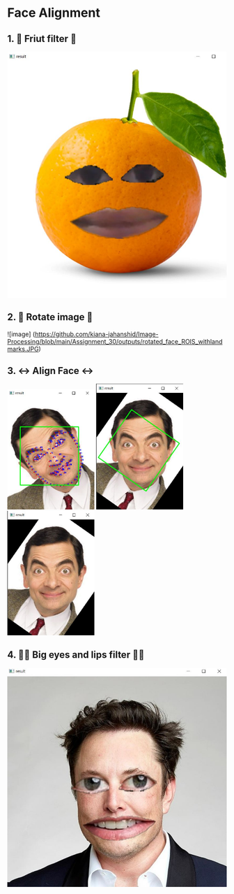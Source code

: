 # Face Alignment

## 1. 🍊 Friut filter 🍊
![image](https://github.com/kiana-jahanshid/Image-Processing/blob/main/Assignment_30/outputs/orange_face.JPG)


## 2. 🔄 Rotate image 🔄 
![image] (https://github.com/kiana-jahanshid/Image-Processing/blob/main/Assignment_30/outputs/rotated_face_ROIS_withlandmarks.JPG)

## 3. ↔ Align Face  ↔
<p float="center">
  <img src="https://github.com/kiana-jahanshid/Image-Processing/blob/main/Assignment_30/outputs/mr1.JPG" width="200" />
  <img src="https://github.com/kiana-jahanshid/Image-Processing/blob/main/Assignment_30/outputs/mrbean_final.JPG" width="200" /> 
  <img src="https://github.com/kiana-jahanshid/Image-Processing/blob/main/Assignment_30/outputs/mrbean_final2_without_boundingbox.JPG" width="200" /> 
</p>


## 4.  💋👀 Big eyes and lips filter 👀💋

![image](https://github.com/kiana-jahanshid/Image-Processing/blob/main/Assignment_30/outputs/4_result_3.JPG)
